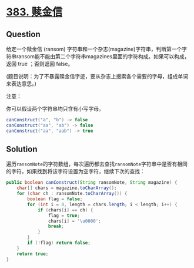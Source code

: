 # [383. 赎金信](https://leetcode-cn.com/problems/ransom-note/)

## Question

给定一个赎金信 (ransom) 字符串和一个杂志(magazine)字符串，判断第一个字符串ransom能不能由第二个字符串magazines里面的字符构成。如果可以构成，返回 true ；否则返回 false。

(题目说明：为了不暴露赎金信字迹，要从杂志上搜索各个需要的字母，组成单词来表达意思。)

注意：

你可以假设两个字符串均只含有小写字母。

```java
canConstruct("a", "b") -> false
canConstruct("aa", "ab") -> false
canConstruct("aa", "aab") -> true
```

## Solution

遍历`ransomNote`的字符数组，每次遍历都去查找`ransomNote`字符串中是否有相同的字符，如果找到将该字符设置为空字符，继续下次的查找：

```java
public boolean canConstruct(String ransomNote, String magazine) {
    char[] chars = magazine.toCharArray();
    for (char ch : ransomNote.toCharArray()) {
        boolean flag = false;
        for (int i = 0, length = chars.length; i < length; i++) {
            if (chars[i] == ch) {
                flag = true;
                chars[i] = '\u0000';
                break;
            }
        }
        if (!flag) return false;
    }
    return true;
}
```